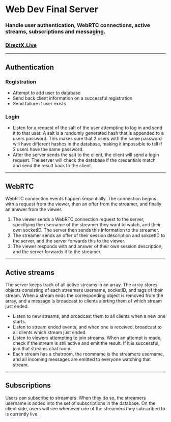 # Web Dev Final Server
### Handle user authentication, WebRTC connections, active streams, subscriptions and messaging.
### [DirectX.Live](https://directx.live)

* **
## Authentication
### Registration 
* Attempt to add user to database
* Send back client information on a successful registration
* Send failure if user exists
### Login
* Listen for a request of the salt of the user attempting to log in and send it to that user. A salt is a randomly generated hash that is appended to a users password. This makes sure that 2 users with the same password will have different hashes in the database, making it impossible to tell if 2 users have the same password. 
* After the server sends the salt to the client, the client will send a login request. The server will check the database if the credentials match, and send the result back to the client.

* **

## WebRTC 
WebRTC connection events happen sequintially. The connection begins with a request from the viewer, then an offer from the streamer, and finally an answer from the viewer.
1. The viewer sends a WebRTC connection request to the server, specifying the username of the streamer they want to watch, and their own socketID. The server then sends this information to the streamer.
2. The streamer sends an offer of their session description and sokcetID to the server, and the server forwards this to the viewer.
3. The viewer responds with and answer of their own session description, and the server forwards it to the streamer.
* **
## Active streams
The server keeps track of all active streams in an array. The array stores objects consisting of each streamers username, socketID, and tags of their stream. When a stream ends the corresponding object is removed from the array, and a message is broadcast to clients alerting them of which stream just ended.
* Listen to new streams, and broadcast them to all clients when a new one starts.
* Listen to stream ended events, and when one is received, broadcast to all clients which stream just ended.
* Listen to viewers attempting to join streams. When an attempt is made, check if the stream is still active and emit the result. If it is successful, join that streams chat room.
* Each stream has a chatroom, the roomname is the streamers username, and all incoming messages are emitted to everyone watching that stream.
* **
## Subscriptions
Users can subscribe to streamers. When they do so, the streamers username is added into the set of subscriptions in the database. On the client side, users will see whenever one of the streamers they subscribed to is currently live.